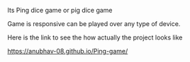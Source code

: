 Its Ping dice game or pig dice game
 
Game is responsive can be played over any type of device.

Here is the link to see the how actually the project looks like

https://anubhav-08.github.io/Ping-game/
